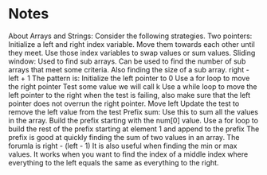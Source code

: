 # Notes

About Arrays and Strings:
Consider the following strategies.
  Two pointers:
    Initialize a left and right index variable.
    Move them towards each other until they meet.
    Use those index variables to swap values or sum values.
  Sliding window:
    Used to find sub arrays.
    Can be used to find the number of sub arrays that meet some criteria.
    Also finding the size of a sub array. right - left + 1
    The pattern is: 
      Initialize the left pointer to 0
      Use a for loop to move the right pointer
      Test some value we will call k
      Use a while loop to move the left pointer to the right when the test is failing, also make sure that the left pointer does not overrun the right pointer.
        Move left
        Update the test to remove the left value from the test
  Prefix sum:
    Use this to sum all the values in the array.
    Build the prefix starting with the num[0] value.
    Use a for loop to build the rest of the prefix starting at element 1 and append to the prefix
    The prefix is good at quickly finding the sum of two values in an array. The forumla is right - (left - 1)
    It is also useful when finding the min or max values.
    It works when you want to find the index of a middle index where everything to the left equals the same as everything to the right.
    
